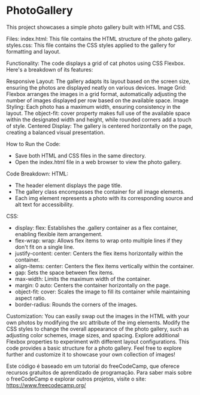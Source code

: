 # PhotoGallery
This project showcases a simple photo gallery built with HTML and CSS.


Files:
index.html: This file contains the HTML structure of the photo gallery.
styles.css: This file contains the CSS styles applied to the gallery for formatting and layout.

Functionality:
The code displays a grid of cat photos using CSS Flexbox. Here's a breakdown of its features:

Responsive Layout: The gallery adapts its layout based on the screen size, ensuring the photos are displayed neatly on various devices.
Image Grid: Flexbox arranges the images in a grid format, automatically adjusting the number of images displayed per row based on the available space.
Image Styling: Each photo has a maximum width, ensuring consistency in the layout. The object-fit: cover property makes full use of the available space within the designated width and height, while rounded corners add a touch of style.
Centered Display: The gallery is centered horizontally on the page, creating a balanced visual presentation.

How to Run the Code:
- Save both HTML and CSS files in the same directory.
- Open the index.html file in a web browser to view the photo gallery.


Code Breakdown:
HTML:
- The header element displays the page title.
- The gallery class encompasses the container for all image elements.
- Each img element represents a photo with its corresponding source and alt text for accessibility.

CSS:
- display: flex: Establishes the .gallery container as a flex container, enabling flexible item arrangement.
- flex-wrap: wrap: Allows flex items to wrap onto multiple lines if they don't fit on a single line.
- justify-content: center: Centers the flex items horizontally within the container.
- align-items: center: Centers the flex items vertically within the container.
- gap: Sets the space between flex items.   
- max-width: Limits the maximum width of the container.
- margin: 0 auto: Centers the container horizontally on the page.
- object-fit: cover: Scales the image to fill its container while maintaining aspect ratio.
- border-radius: Rounds the corners of the images.

Customization:
You can easily swap out the images in the HTML with your own photos by modifying the src attribute of the img elements.
Modify the CSS styles to change the overall appearance of the photo gallery, such as adjusting color schemes, image sizes, and spacing.
Explore additional Flexbox properties to experiment with different layout configurations.
This code provides a basic structure for a photo gallery. Feel free to explore further and customize it to showcase your own collection of images!

Este código é baseado em um tutorial do freeCodeCamp, que oferece recursos gratuitos de aprendizado de programação. Para saber mais sobre o freeCodeCamp e explorar outros projetos, visite o site: https://www.freecodecamp.org/
